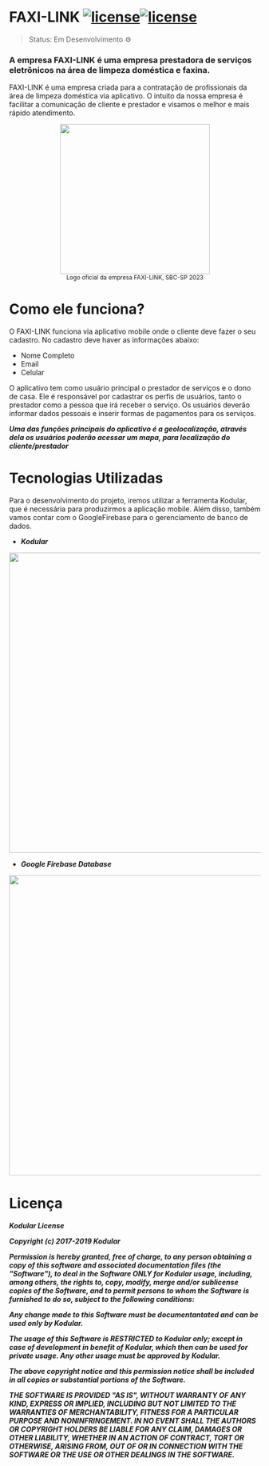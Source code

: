 # FAXI-LINK [![license](https://img.shields.io/badge/license-Apache%202.0-blue.svg)](http://www.apache.org/licenses/LICENSE-2.0)[![license](https://img.shields.io/badge/license-Kodular-orange)](https://github.com/Kodular/BlocklyMessages/blob/master/LICENSE)

> Status: Em Desenvolvimento ⚙️

### A empresa FAXI-LINK é uma empresa prestadora de serviços eletrônicos na área de limpeza doméstica e faxina.

 FAXI-LINK é uma empresa criada para a contratação de profissionais da área de limpeza doméstica via aplicativo. O intuito da nossa empresa é facilitar a comunicação de cliente e prestador e visamos o melhor e mais rápido atendimento.

<div align="center">
<img src="https://user-images.githubusercontent.com/128197299/228958590-61fdd161-ccb9-4db9-b222-6c4a10464625.jpg" width="300px" />
</div>

  <div align="center">
    <sub>Logo oficial da empresa FAXI-LINK, SBC-SP 2023</sub>
  </div>

# Como ele funciona?
O FAXI-LINK funciona via aplicativo mobile onde o cliente deve fazer o seu cadastro.
No cadastro deve haver as informações abaixo:

* Nome Completo 
* Email 
* Celular 

O aplicativo tem como usuário principal o prestador de serviços e o dono de casa. Ele é responsável por cadastrar os perfis de usuários, tanto o prestador como a pessoa que irá receber o serviço. Os usuários deverão informar dados pessoais e inserir formas de pagamentos para os serviços.

***Uma das funções principais do aplicativo é a geolocalização, através dela os usuários poderão acessar um mapa, para localização do cliente/prestador***

# Tecnologias Utilizadas

Para o desenvolvimento do projeto, iremos utilizar a ferramenta Kodular, que é necessária para produzirmos a aplicação mobile. Além disso, também vamos contar com o GoogleFirebase para o gerenciamento de banco de dados.

* ***Kodular***
<div align="left">
<img src="https://www.kodular.io/images/screenshot2.png"  width="600px"/>
</div>

* ***Google Firebase Database***
<div align="left">
 <img src="https://www.fabricadecodigo.com/wp-content/uploads/regras-do-banco-de-dados-angular-2-e-firebase.png" width="600px" />
 </div>
            
# Licença

***Kodular License***

***Copyright (c) 2017-2019 Kodular***

***Permission is hereby granted, free of charge, to any person obtaining a copy
of this software and associated documentation files (the "Software"), to deal
in the Software ONLY for Kodular usage, including, among others, the rights
to, copy, modify, merge and/or sublicense copies of the Software, and to permit
persons to whom the Software is furnished to do so, subject to the following conditions:***

***Any change made to this Software must be documentantated and can be used only by
Kodular.***

***The usage of this Software is RESTRICTED to Kodular only; except in case of
development in benefit of Kodular, which then can be used for private usage.
Any other usage must be approved by Kodular.***

***The above copyright notice and this permission notice shall be included in all
copies or substantial portions of the Software.***

***THE SOFTWARE IS PROVIDED "AS IS", WITHOUT WARRANTY OF ANY KIND, EXPRESS OR
IMPLIED, INCLUDING BUT NOT LIMITED TO THE WARRANTIES OF MERCHANTABILITY,
FITNESS FOR A PARTICULAR PURPOSE AND NONINFRINGEMENT. IN NO EVENT SHALL THE
AUTHORS OR COPYRIGHT HOLDERS BE LIABLE FOR ANY CLAIM, DAMAGES OR OTHER
LIABILITY, WHETHER IN AN ACTION OF CONTRACT, TORT OR OTHERWISE, ARISING FROM,
OUT OF OR IN CONNECTION WITH THE SOFTWARE OR THE USE OR OTHER DEALINGS IN THE
SOFTWARE.***

